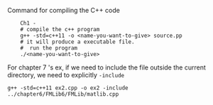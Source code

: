 Command for compiling the C++ code

```
    Ch1 - 
    # compile the c++ program
    g++ -std=c++11 -o <name-you-want-to-give> source.pp
    # it will produce a executable file.
    #  run the program
    ./<name-you-want-to-give>
```

For chapter 7 's ex, if we need to include the file outside the current directory, 
we need to explicitly `-include`

```
g++ -std=c++11 ex2.cpp -o ex2 -include ../chapter6/FMLib6/FMLib/matlib.cpp
```